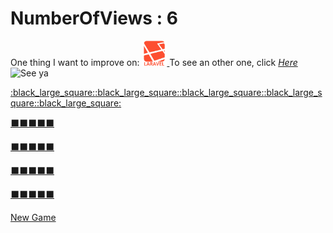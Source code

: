 # NumberOfViews : 6
One thing I want to improve on:  <a href="https://laravel.com/" target="_blank" rel="noreferrer"> <img src="https://raw.githubusercontent.com/devicons/devicon/master/icons/laravel/laravel-plain-wordmark.svg" alt="laravel" width="40" height="40"/> </a>
To see an other one, click *[Here](https://github.com/Charles-Chrismann)*
![See ya](https://next-lvl-github.herokuapp.com/slide/random)
<p align="left">
<a href="https://next-lvl-github.herokuapp.com/minesweeper/update?x=undefined&y=undefined">:black_large_square:</a><a href="https://next-lvl-github.herokuapp.com/minesweeper/update?x=undefined&y=undefined">:black_large_square:</a><a href="https://next-lvl-github.herokuapp.com/minesweeper/update?x=undefined&y=undefined">:black_large_square:</a><a href="https://next-lvl-github.herokuapp.com/minesweeper/update?x=undefined&y=undefined">:black_large_square:</a><a href="https://next-lvl-github.herokuapp.com/minesweeper/update?x=undefined&y=undefined">:black_large_square:</a>

<a href="https://next-lvl-github.herokuapp.com/minesweeper/update?x=undefined&y=undefined">:black_large_square:</a><a href="https://next-lvl-github.herokuapp.com/minesweeper/update?x=undefined&y=undefined">:black_large_square:</a><a href="https://next-lvl-github.herokuapp.com/minesweeper/update?x=undefined&y=undefined">:black_large_square:</a><a href="https://next-lvl-github.herokuapp.com/minesweeper/update?x=undefined&y=undefined">:black_large_square:</a><a href="https://next-lvl-github.herokuapp.com/minesweeper/update?x=undefined&y=undefined">:black_large_square:</a>

<a href="https://next-lvl-github.herokuapp.com/minesweeper/update?x=undefined&y=undefined">:black_large_square:</a><a href="https://next-lvl-github.herokuapp.com/minesweeper/update?x=undefined&y=undefined">:black_large_square:</a><a href="https://next-lvl-github.herokuapp.com/minesweeper/update?x=undefined&y=undefined">:black_large_square:</a><a href="https://next-lvl-github.herokuapp.com/minesweeper/update?x=undefined&y=undefined">:black_large_square:</a><a href="https://next-lvl-github.herokuapp.com/minesweeper/update?x=undefined&y=undefined">:black_large_square:</a>

<a href="https://next-lvl-github.herokuapp.com/minesweeper/update?x=undefined&y=undefined">:black_large_square:</a><a href="https://next-lvl-github.herokuapp.com/minesweeper/update?x=undefined&y=undefined">:black_large_square:</a><a href="https://next-lvl-github.herokuapp.com/minesweeper/update?x=undefined&y=undefined">:black_large_square:</a><a href="https://next-lvl-github.herokuapp.com/minesweeper/update?x=undefined&y=undefined">:black_large_square:</a><a href="https://next-lvl-github.herokuapp.com/minesweeper/update?x=undefined&y=undefined">:black_large_square:</a>

<a href="https://next-lvl-github.herokuapp.com/minesweeper/update?x=undefined&y=undefined">:black_large_square:</a><a href="https://next-lvl-github.herokuapp.com/minesweeper/update?x=undefined&y=undefined">:black_large_square:</a><a href="https://next-lvl-github.herokuapp.com/minesweeper/update?x=undefined&y=undefined">:black_large_square:</a><a href="https://next-lvl-github.herokuapp.com/minesweeper/update?x=undefined&y=undefined">:black_large_square:</a><a href="https://next-lvl-github.herokuapp.com/minesweeper/update?x=undefined&y=undefined">:black_large_square:</a>

</p>
<a href="https://next-lvl-github.herokuapp.com/minesweeper/new">New Game</a>
